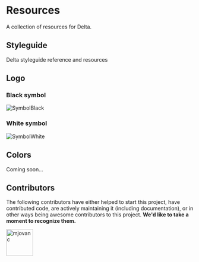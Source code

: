# Resources

A collection of resources for Delta.

## Styleguide

Delta styleguide reference and resources

## Logo

### Black symbol

![SymbolBlack](logo/Δ_black_logo.svg)

### White symbol

![SymbolWhite](logo/Δ_white_logo.svg)


## Colors

Coming soon...

## Contributors

The following contributors have either helped to start this project, have contributed
code, are actively maintaining it (including documentation), or in other ways
being awesome contributors to this project. **We'd like to take a moment to recognize them.**

[<img src="https://github.com/mjovanc.png?size=72" alt="mjovanc" width="72">](https://github.com/mjovanc)